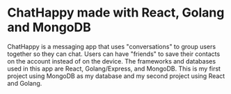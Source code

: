 # ChatHappy made with React, Golang and MongoDB
ChatHappy is a messaging app that uses "conversations" to group users together so they can chat. Users can have "friends" to save their contacts on the account instead of on the device. The frameworks and databases used in this app are React, Golang/Express, and MongoDB. This is my first project using MongoDB as my database and my second project using React and Golang.
